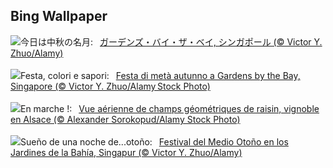 ## Bing Wallpaper
![](https://www.bing.com/th?id=OHR.MidAutumnSingapore_JA-JP4830170317_UHD.jpg&w=1000)今日は中秋の名月:&nbsp;&ensp;[ガーデンズ・バイ・ザ・ベイ, シンガポール (© Victor Y. Zhuo/Alamy)](https://www.bing.com/th?id=OHR.MidAutumnSingapore_JA-JP4830170317_UHD.jpg)
<br><br/>
![](https://www.bing.com/th?id=OHR.MidAutumnSingapore_IT-IT4809811002_UHD.jpg&w=1000)Festa, colori e sapori:&nbsp;&ensp;[Festa di metà autunno a Gardens by the Bay, Singapore (© Victor Y. Zhuo/Alamy Stock Photo)](https://www.bing.com/th?id=OHR.MidAutumnSingapore_IT-IT4809811002_UHD.jpg)
<br><br/>
![](https://www.bing.com/th?id=OHR.NordicWalkingDay_FR-FR1412128674_UHD.jpg&w=1000)En marche !:&nbsp;&ensp;[Vue aérienne de champs géométriques de raisin, vignoble en Alsace (© Alexander Sorokopud/Alamy Stock Photo)](https://www.bing.com/th?id=OHR.NordicWalkingDay_FR-FR1412128674_UHD.jpg)
<br><br/>
![](https://www.bing.com/th?id=OHR.MidAutumnSingapore_ES-ES8766898553_UHD.jpg&w=1000)Sueño de una noche de...otoño:&nbsp;&ensp;[Festival del Medio Otoño en los Jardines de la Bahía, Singapur (© Victor Y. Zhuo/Alamy)](https://www.bing.com/th?id=OHR.MidAutumnSingapore_ES-ES8766898553_UHD.jpg)
<br><br/>
